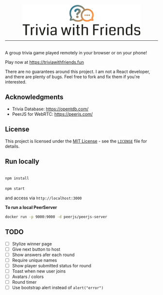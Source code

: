 <p align="center">
  <a href="https://triviawithfriends.fun">
    <img alt="Trivia with Friends logo" src="https://raw.githubusercontent.com/caitlinelfring/trivia/main/src/static/logo.svg" height="100" />
  </a>
</p>

---
<br />
A group trivia game played remotely in your browser or on your phone!

Play now at <https://triviawithfriends.fun>

There are no guarantees around this project. I am not a React developer, and there are plenty of bugs. Feel free to fork and fix them if you're interested.

## Acknowledgments

* Trivia Database: <https://opentdb.com/>
* PeerJS for WebRTC: <https://peerjs.com/>

## License

This project is licensed under the [MIT License](https://opensource.org/licenses/MIT) - see the [`LICENSE`](./LICENSE) file for details.

## Run locally

```bash

npm install

npm start
```
and access via `http://localhost:3000`

**To run a local PeerServer**

```bash
docker run -p 9000:9000 -d peerjs/peerjs-server
```

## TODO

* [ ] Stylize winner page
* [ ] Give next button to host
* [ ] Show answers afer each round
* [ ] Require unique names
* [ ] Show player submitted status for round
* [ ] Toast when new user joins
* [ ] Avatars / colors
* [ ] Round timer
* [ ] Use bootstrap alert instead of `alert("error")`
